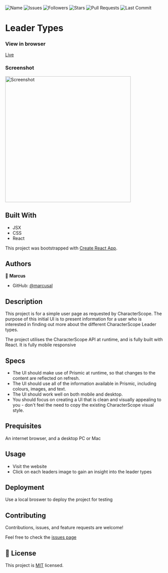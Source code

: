 ![Name](https://img.shields.io/badge/Marcus-Developer-red?style=for-the-badge)
![Issues](https://img.shields.io/github/issues/marcusal/leader-types?style=for-the-badge)
![Followers](https://img.shields.io/github/followers/marcusal?style=for-the-badge)
![Stars](https://img.shields.io/github/stars/marcusal?style=for-the-badge)
![Pull Requests](https://img.shields.io/github/issues-pr/marcusal/leader-types?style=for-the-badge)
![Last Commit](https://img.shields.io/github/last-commit/marcusal/leader-types?/main?style=for-the-badge)


# Leader Types


### View in browser
[Live](https://sportify-599.herokuapp.com/)

### Screenshot
<img align="center" alt="Screenshot" height="400px" src="Screenshot 2021-06-17 at 15.38.13.png"/>

## Built With

- JSX
- CSS
- React

This project was bootstrapped with [Create React App](https://github.com/facebook/create-react-app).

## Authors

👤 **Marcus**

- GitHub: [@marcusal](https://github.com/marcusal)

## Description

This project is for a simple user page as requested by CharacterScope. The purpose of this initial UI is to present information for a user who is interested in finding out more about the different CharacterScope Leader types.

The project utilises the CharacterScope API at runtime, and is fully built with React. It is fully mobile responsive

## Specs

- The UI should make use of Prismic at runtime, so that changes to the content are reflected on refresh.
- The UI should use all of the information available in Prismic, including colours, images, and text.
- The UI should work well on both mobile and desktop.
- You should focus on creating a UI that is clean and visually appealing to you - don't feel the need to copy the existing CharacterScope visual style.

## Prequisites

An internet browser, and a desktop PC or Mac

## Usage

- Visit the website
- Click on each leaders image to gain an insight into the leader types

## Deployment

Use a local broswer to deploy the project for testing

## Contributing

Contributions, issues, and feature requests are welcome!

Feel free to check the [issues page](https://github.com/marcusal/leader-types/issues)

## 📝 License

This project is [MIT](LICENSE) licensed.


